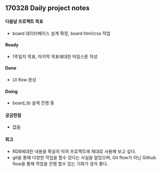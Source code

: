## 170328 Daily project notes

#### 다음날  프로젝트 목표

- board 데이터베이스 설계 확정, board html/css 작업

#### Ready 

- 1주일치 목표, 마지막 목표에대한 마일스톤 작성

#### Done
- UI flow 완성

#### Doing
- board_tb 설계 진행 중

#### 궁금한점
- 없음

#### 회고
- RDB에대한 내용을 확실히 익혀 프로젝트에 제대로 사용해 보고 싶다.
- git을 통해 다양한 작업을 할수 있다는 사실을 알았으며, Git flow가 아닌 Github flow을 통해 작업을 진행 할수 있는 기회가 생겨 좋다.

